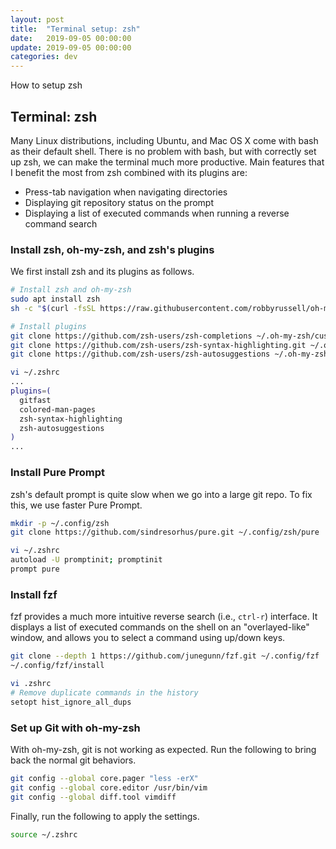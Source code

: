 ```yaml
---
layout: post
title:  "Terminal setup: zsh"
date:   2019-09-05 00:00:00
update: 2019-09-05 00:00:00
categories: dev
---
```


How to setup zsh

## Terminal: zsh

Many Linux distributions, including Ubuntu, and Mac OS X come with bash as
their default shell. There is no problem with bash, but with correctly set up
zsh, we can make the terminal much more productive. Main features that
I benefit the most from zsh combined with its plugins are:

* Press-tab navigation when navigating directories
* Displaying git repository status on the prompt
* Displaying a list of executed commands when running a reverse command search

### Install zsh, oh-my-zsh, and zsh's plugins

We first install zsh and its plugins as follows.

```sh
# Install zsh and oh-my-zsh
sudo apt install zsh
sh -c "$(curl -fsSL https://raw.githubusercontent.com/robbyrussell/oh-my-zsh/master/tools/install.sh)"

# Install plugins
git clone https://github.com/zsh-users/zsh-completions ~/.oh-my-zsh/custom/plugins/zsh-completions
git clone https://github.com/zsh-users/zsh-syntax-highlighting.git ~/.oh-my-zsh/custom/plugins/zsh-syntax-highlighting
git clone https://github.com/zsh-users/zsh-autosuggestions ~/.oh-my-zsh/custom/plugins/zsh-autosuggestions

vi ~/.zshrc
...
plugins=(
  gitfast
  colored-man-pages
  zsh-syntax-highlighting
  zsh-autosuggestions
)
...
```

### Install Pure Prompt
zsh's default prompt is quite slow when we go into a large git repo.
To fix this, we use faster Pure Prompt.

```sh
mkdir -p ~/.config/zsh
git clone https://github.com/sindresorhus/pure.git ~/.config/zsh/pure

vi ~/.zshrc
autoload -U promptinit; promptinit
prompt pure
```

### Install fzf
fzf provides a much more intuitive reverse search (i.e., ``ctrl-r``) interface.
It displays a list of executed commands on the shell on an "overlayed-like" window,
and allows you to select a command using up/down keys.

```sh
git clone --depth 1 https://github.com/junegunn/fzf.git ~/.config/fzf
~/.config/fzf/install

vi .zshrc
# Remove duplicate commands in the history
setopt hist_ignore_all_dups
```

### Set up Git with oh-my-zsh
With oh-my-zsh, git is not working as expected.
Run the following to bring back the normal git behaviors.

```sh
git config --global core.pager "less -erX"
git config --global core.editor /usr/bin/vim
git config --global diff.tool vimdiff
```
<!-- $GIT_PAGER or $PAGER -->

Finally, run the following to apply the settings.
```sh
source ~/.zshrc
```
